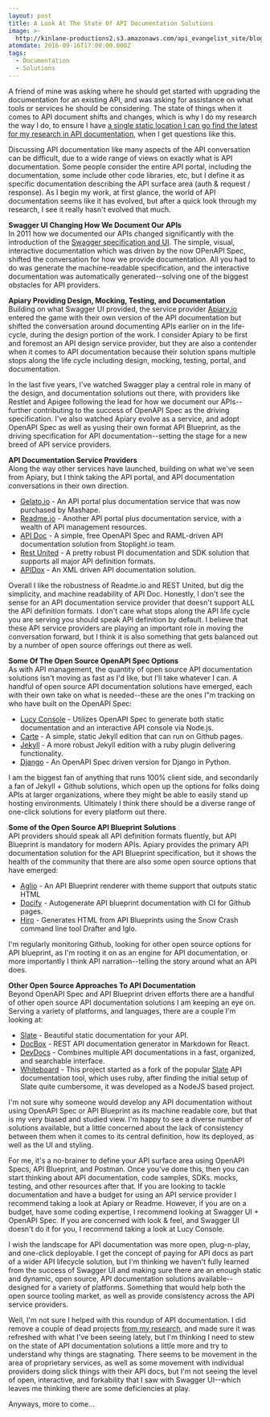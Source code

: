 ```yaml
---
layout: post
title: A Look At The State Of API Documentation Solutions
image: >-
  http://kinlane-productions2.s3.amazonaws.com/api_evangelist_site/blog/swagger_ui_petstore.png
atomdate: 2016-09-16T17:00:00.000Z
tags:
  - Documentation
  - Solutions
---
```

A friend of mine was asking where he should get started with upgrading the documentation for an existing API, and was asking for assistance on what tools or services he should be considering. The state of things when it comes to API document shifts and changes, which is why I do my research the way I do, to ensure I have [a single static location I can go find the latest for my research in API documentation](http://documentation.apievangelist.com), when I get questions like this.

Discussing API documentation like many aspects of the API conversation can be difficult, due to a wide range of views on exactly what is API documentation. Some people consider the entire API portal, including the documentation, some include other code libraries, etc, but I define it as specific documentation describing the API surface area (auth & request / response). As I begin my work, at first glance, the world of API documentation seems like it has evolved, but after a quick look through my research, I see it really hasn't evolved that much.

**Swagger UI Changing How We Document Our APIs**  
In 2011 how we documented our APIs changed significantly with the introduction of the [Swagger specification and UI](https://github.com/swagger-api/swagger-ui). The simple, visual, interactive documentation which was driven by the now OPenAPI Spec, shifted the conversation for how we provide documentation. All you had to do was generate the machine-readable specification, and the interactive documentation was automatically generated--solving one of the biggest obstacles for API providers.

**Apiary Providing Design, Mocking, Testing, and Documentation**  
Building on what Swagger UI provided, the service provider [Apiary.io](http://apiary.io) entered the game with their own version of the API documentation but shifted the conversation around documenting APIs earlier on in the life-cycle, during the design portion of the work. I consider Apiary to be first and foremost an API design service provider, but they are also a contender when it comes to API documentation because their solution spans multiple stops along the life cycle including design, mocking, testing, portal, and documentation.

In the last five years, I've watched Swagger play a central role in many of the design, and documentation solutions out there, with providers like Restlet and Apigee following the lead for how we document our APIs--further contributing to the success of OpenAPI Spec as the driving specification. I've also watched Apiary evolve as a service, and adopt OpenAPI Spec as well as yusing their own format API Blueprint, as the driving specification for API documentation--setting the stage for a new breed of API service providers.

**API Documentation Service Providers**  
Along the way other services have launched, building on what we've seen from Apiary, but I think taking the API portal, and API documentation conversations in their own direction.

*   [Gelato.io](https://gelato.io/) - An API portal plus documentation service that was now purchased by Mashape.
*   [Readme.io](https://readme.io/) - Another API portal plus documentation service, with a wealth of API management resources.
*   [API Doc](https://api-docs.io/) - A simple, free OpenAPI Spec and RAML-driven API documentation solution from Stoplight.io team.
*   [Rest United](https://restunited.com/) - A pretty robust PI documentation and SDK solution that supports all major API definition formats.
*   [APIDox](http://apidox.net/) - An XML driven API documentation solution.

Overall I like the robustness of Readme.io and REST United, but dig the simplicity, and machine readability of API Doc. Honestly, I don't see the sense for an API documentation service provider that doesn't support ALL the API definition formats. I don't care what stops along the API life cycle you are serving you should speak API definition by default. I believe that these API service providers are playing an important role in moving the conversation forward, but I think it is also something that gets balanced out by a number of open source offerings out there as well.

**Some Of The Open Source OpenAPI Spec Options**  
As with API management, the quantity of open source API documentation solutions isn't moving as fast as I'd like, but I'll take whatever I can. A handful of open source API documentation solutions have emerged, each with their own take on what is needed--these are the ones I"m tracking on who have built on the OpenAPI Spec:

*   [Lucy Console](https://github.com/lucybot/lucy-console) - Utilizes OpenAPI Spec to generate both static documentation and an interactive API console via Node.js.
*   [Carte](http://wiredcraft.github.io/carte/) - A simple, static Jekyll edition that can run on Github pages.
*   [Jekyll](https://github.com/aleung/jekyll-swagger-ui/) - A more robust Jekyll edition with a ruby plugin delivering functionality.
*   [Django](https://github.com/marcgibbons/django-rest-swagger/) - An OpenAPI Spec driven version for Django in Python.

I am the biggest fan of anything that runs 100% client side, and secondarily a fan of Jekyll + Github solutions, which open up the options for folks doing APIs at larger organizations, where they might be able to easily stand up hosting environments. Ultimately I think there should be a diverse range of one-click solutions for every platform out there.

**Some of the Open Source API Blueprint Solutions**  
API providers should speak all API definition formats fluently, but API Blueprint is mandatory for modern APIs. Apiary provides the primary API documentation solution for the API Blueprint specification, but it shows the health of the community that there are also some open source options that have emerged:

*   [Aglio](https://github.com/danielgtaylor/aglio) - An API Blueprint renderer with theme support that outputs static HTML
*   [Docify](https://github.com/kirkstrobeck/blueprint-docify) - Autogenerate API blueprint documentation with CI for Github pages.
*   [Hiro](https://github.com/peterhellberg/hiro/) - Generates HTML from API Blueprints using the Snow Crash command line tool Drafter and Iglo.

I'm regularly monitoring Github, looking for other open source options for API blueprint, as I'm rooting it on as an engine for API documentation, or more importantly I think API narration--telling the story around what an API does.

**Other Open Source Approaches To API Documentation**  
Beyond OpenAPI Spec and API Blueprint driven efforts there are a handful of other open source API documentation solutions I am keeping an eye on. Serving a variety of platforms, and languages, there are a couple I'm looking at:

*   [Slate](https://github.com/lord/slate) - Beautiful static documentation for your API.
*   [DocBox](https://github.com/mapbox/docbox) - REST API documentation generator in Markdown for React.
*   [DevDocs](https://github.com/Thibaut/devdocs) - Combines multiple API documentations in a fast, organized, and searchable interface.
*   [Whiteboard](https://github.com/mpociot/whiteboard) - This project started as a fork of the popular [Slate](https://github.com/tripit/slate) API documentation tool, which uses ruby, after finding the initial setup of Slate quite cumbersome, it was developed as a NodeJS based project.

I'm not sure why someone would develop any API documentation without using OpenAPI Spec or API Blueprint as its machine readable core, but that is my very biased and studied view. I'm happy to see a diverse number of solutions available, but a little concerned about the lack of consistency between them when it comes to its central definition, how its deployed, as well as the UI and styling.

For me, it's a no-brainer to define your API surface area using OpenAPI Specs, API Blueprint, and Postman. Once you've done this, then you can start thinking about API documentation, code samples, SDKs. mocks, testing, and other resources after that. If you are looking to tackle documentation and have a budget for using an API service provider I recommend taking a look at Apiary or Readme. However, if you are on a budget, have some coding expertise, I recommend looking at Swagger UI + OpenAPI Spec. If you are concerned with look & feel, and Swagger UI doesn't do it for you, I recommend taking a look at Lucy Console.

I wish the landscape for API documentation was more open, plug-n-play, and one-click deployable. I get the concept of paying for API docs as part of a wider API lifecycle solution, but I'm thinking we haven't fully learned from the success of Swagger UI and making sure there are an enough static and dynamic, open source, API documentation solutions available--designed for a variety of platforms. Something that would help both the open source tooling market, as well as provide consistency across the API service providers.

Well, I'm not sure I helped with this roundup of API documentation. I did remove a couple of dead projects [from my research](http://documentation.apievangelist.com), and made sure it was refreshed with what I've been seeing lately, but I'm thinking I need to stew on the state of API documentation solutions a little more and try to understand why things are stagnating. There seems to be movement in the area of proprietary services, as well as some movement with individual providers doing slick things with their API docs, but I'm not seeing the level of open, interactive, and forkability that I saw with Swagger UI--which leaves me thinking there are some deficiencies at play.

Anyways, more to come...